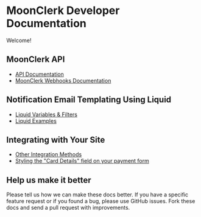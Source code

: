 # MoonClerk Developer Documentation

Welcome!

## MoonClerk API

- [API Documentation](https://github.com/moonclerk/developer/blob/master/api/README.md)
- [MoonClerk Webhooks Documentation](https://github.com/moonclerk/developer/blob/master/webhooks.md)

## Notification Email Templating Using Liquid

- [Liquid Variables & Filters](https://github.com/moonclerk/developer/blob/master/liquid/variables.md)
- [Liquid Examples](https://github.com/moonclerk/developer/blob/master/liquid/examples.md)

## Integrating with Your Site

- [Other Integration Methods](https://github.com/moonclerk/developer/blob/master/integration.md)
- [Styling the "Card Details" field on your payment form](/customize-card-details-field.md)

## Help us make it better

Please tell us how we can make these docs better. If you have a specific feature request or if you found a bug, please use GitHub issues. Fork these docs and send a pull request with improvements.
